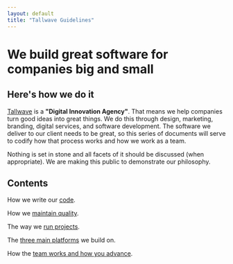 ```yaml
---
layout: default
title: "Tallwave Guidelines"
---
```


# We build great software for companies big and small

## Here's how we do it

[Tallwave](https://tallwave.com) is a **"Digital Innovation Agency"**. That means we help companies turn good ideas into great things. We do this through design, marketing, branding, digital services, and software development. The software we deliver to our client needs to be great, so this series of documents will serve to codify how that process works and how we work as a team.

Nothing is set in stone and all facets of it should be discussed (when appropriate). We are making this public to demonstrate our philosophy.

## Contents

How we write our [code](/Code).

How we [maintain quality](/Quality).

The way we [run projects](/Projects).

The [three main platforms](/Platforms) we build on.

How the [team works and how you advance](/Team).
